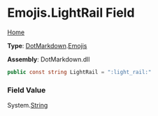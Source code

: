 # Emojis\.LightRail Field

[Home](../../../README.md)

**Type**: [DotMarkdown](../../README.md)\.[Emojis](../README.md)

**Assembly**: DotMarkdown\.dll

```csharp
public const string LightRail = ":light_rail:"
```

### Field Value

System\.[String](https://docs.microsoft.com/en-us/dotnet/api/system.string)